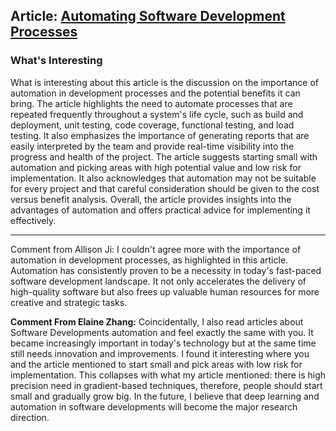 ## Article: [Automating Software Development Processes](https://www.developerdotstar.com/mag/articles/automate_software_process.html)

### What's Interesting

What is interesting about this article is the discussion on the importance of automation in development processes and the potential benefits it can bring. The article highlights the need to automate processes that are repeated frequently throughout a system's life cycle, such as build and deployment, unit testing, code coverage, functional testing, and load testing. It also emphasizes the importance of generating reports that are easily interpreted by the team and provide real-time visibility into the progress and health of the project. The article suggests starting small with automation and picking areas with high potential value and low risk for implementation. It also acknowledges that automation may not be suitable for every project and that careful consideration should be given to the cost versus benefit analysis. Overall, the article provides insights into the advantages of automation and offers practical advice for implementing it effectively.

---

Comment from Allison Ji:
I couldn't agree more with the importance of automation in development processes, as highlighted in this article. Automation has consistently proven to be a necessity in today's fast-paced software development landscape. It not only accelerates the delivery of high-quality software but also frees up valuable human resources for more creative and strategic tasks.

**Comment From Elaine Zhang:**
Coincidentally, I also read articles about Software Developments automation and feel exactly the same with you. It became increasingly important in today's technology but at the same time still needs innovation and improvements. I found it interesting where you and the article mentioned to start small and pick areas with low risk for implementation. This collapses with what my article mentioned: there is high precision need in gradient-based techniques, therefore, people should start small and gradually grow big. In the future, I believe that deep learning and automation in software developments will become the major research direction.